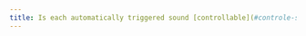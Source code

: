 ```yaml
---
title: Is each automatically triggered sound [controllable](#controle-son-declenche-automatiquement) by the user?
---
```

